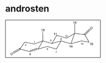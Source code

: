 # androsten

<img style="border:1px solid black;" src="images/androsten.png" width="300" alt="ansdrosten" />
